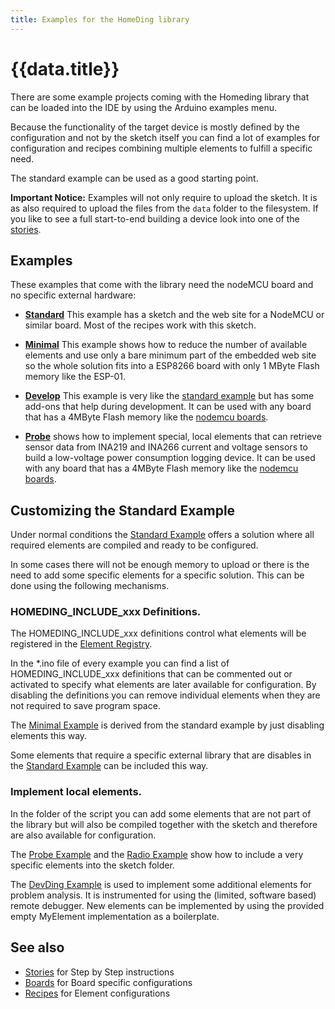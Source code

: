```yaml
---
title: Examples for the HomeDing library
---
```


# {{data.title}}

There are some example projects coming with the Homeding library that can be loaded into the IDE by using the Arduino examples menu.

Because the functionality of the target device is mostly defined by the configuration and not by the sketch itself
you can find a lot of examples for configuration and recipes combining multiple elements to fulfill a specific need.

The standard example can be used as a good starting point.

**Important Notice:** Examples will not only require to upload the sketch. It is as also required to upload the files from the `data` folder to the filesystem. If you like to see a full start-to-end building a device look into one of the [stories](/stories.md).


## Examples

These examples that come with the library need the nodeMCU board and no specific external hardware:

* **[Standard](/examples/standard.md)**
This example has a sketch and the web site for a NodeMCU or similar board. Most of the recipes work with this sketch.

* **[Minimal](/examples/minimal.md)** 
This example shows how to reduce the number of available elements and use only a bare minimum part of the embedded web site so the whole solution fits into a ESP8266 board with only 1 MByte Flash memory like the ESP-01.

* **[Develop](/examples/devding.md)**
This example is very like the [standard example](/examples/standard.md) but has some add-ons that help during development.
It can be used with any board that has a 4MByte Flash memory like the [nodemcu boards](/boards/nodemcu.md).

* **[Probe](/examples/probe.md)**
shows how to implement special, local elements that can retrieve sensor data from INA219 and INA266 current and voltage sensors to build a low-voltage power consumption logging device.
It can be used with any board that has a 4MByte Flash memory like the [nodemcu boards](/boards/nodemcu.md).


<!--
* **[Radio](/examples/radio.md)** This example is built as an extension of the standard example but shows how a special element that is only used for this sketch can be included.
There is also a special WebUI page for the remote control of the radio.

* Dash ... This example shows how to implement a device that ...

* Clock ...
-->


## Customizing the Standard Example

Under normal conditions the [Standard Example](/examples/standard.md) offers a solution where all required elements are compiled and ready to be configured.

In some cases there will not be enough memory to upload or there is the need
to add some specific elements for a specific solution. This can be done using the following mechanisms.


### HOMEDING_INCLUDE_xxx Definitions.

The HOMEDING_INCLUDE_xxx definitions control what elements will be registered in the [Element Registry](/elementregistry.md).

In the *.ino file of every example you can find a list of HOMEDING_INCLUDE_xxx definitions that can be commented out or activated to specify what elements are later available for configuration. By disabling the definitions you can remove individual elements when they are not required to save program space.

The [Minimal Example](/examples/minimal.md) is derived from the standard example by just disabling elements this way.

Some elements that require a specific external library that are disables in the [Standard Example](/examples/standard.md) can be included this way.


### Implement local elements.

In the folder of the script you can add  some elements that are not part of the library but will also be compiled together with the sketch and therefore are also available for configuration.

The [Probe Example](/examples/probe.md) and the [Radio Example](/examples/radio.md) show how to include a very specific elements into the sketch folder.

The [DevDing Example](/examples/devding.md) is used to implement some additional elements for problem analysis. It is instrumented for using the (limited, software based) remote debugger. New elements can be implemented by using the provided empty MyElement implementation as a boilerplate. 


 <!-- ??? ---
 
These examples require a specific hardware setup like sensors or displays to solve the use case.

* ... With oled display
* ntpclock
* ... With dht
* with DSTimeElement
* Dash button wake-up

-->

## See also

* [Stories](/stories.md) for Step by Step instructions
* [Boards](/boards.md) for Board specific configurations
* [Recipes](/recipes/index.md) for Element configurations

